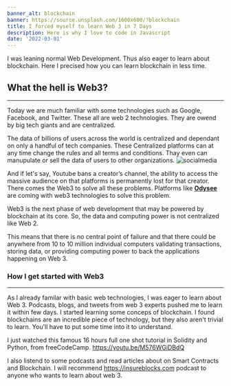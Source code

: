 ```yaml
---
banner_alt: blockchain
banner: https://source.unsplash.com/1600x600/?blockchain
title: I forced myself to learn Web 3 in 7 Days
description: Here is why I love to code in Javascript
date: '2022-03-01'
---
```


I was leaning normal Web Development. Thus also eager to learn about blockchain. Here I precised how you can learn blockchain in less time.


## What the hell is Web3?

---

Today we are much familiar with some technologies such as Google, Facebook, and Twitter. These all are web 2 technologies. They are owend by big tech giants and are centralized.

The data of billions of users across the world is centralized and dependant on only a handful of tech companies. These Centralized platforms can at any time change the rules and all terms and conditions. Thay even can manupulate or sell the data of users to other organizations.
![socialmedia](/Blog/web3/socialmedia.gif 'Social Media')

And if let's say, Youtube bans a creator’s channel, the ability to access the massive audience on that platforms is permanently lost for that creator.
There comes the Web3 to solve all these problems.
Platforms like **[Odysee](https://odysee.com/)** are coming with web3 technologies to solve this problem.

Web3 is the next phase of web development that may be powered by blockchain at its core. So, the data and computing power is not centralized like Web 2.

This means that there is no central point of failure and that there could be anywhere from 10 to 10 million individual computers validating transactions, storing data, or providing computing power to back the applications happening on Web 3.


### How I get started with Web3
---
As I already familar with basic web technologies, I was eager to learn about Web 3. Podcasts, blogs, and tweets from web 3 experts pushed me to learn it within few days. I started learning some conceps of blockchain. I found blockchains are an incredible piece of technology, but they also aren't trivial to learn. You'll have to put some time into it to understand.

I just watched this famous 16 hours full one shot tutorial in Solidity and Python, from freeCodeCamp. https://youtu.be/M576WGiDBdQ

I also listend to some podcasts and read articles about on Smart Contracts and Blockchain. I will recommend https://insureblocks.com podcast to anyone who wants to learn about web 3.

